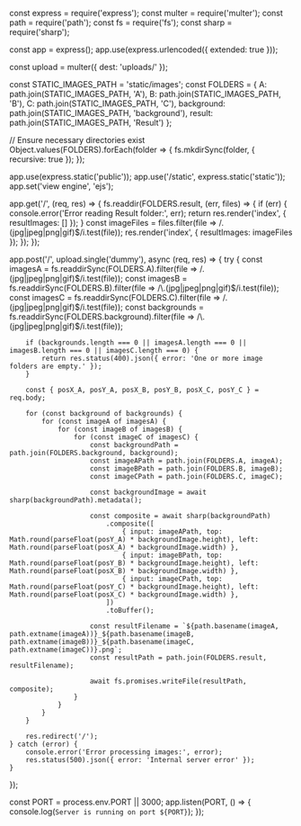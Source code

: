 const express = require('express');
const multer = require('multer');
const path = require('path');
const fs = require('fs');
const sharp = require('sharp');

const app = express();
app.use(express.urlencoded({ extended: true }));

const upload = multer({ dest: 'uploads/' });

const STATIC_IMAGES_PATH = 'static/images';
const FOLDERS = {
    A: path.join(STATIC_IMAGES_PATH, 'A'),
    B: path.join(STATIC_IMAGES_PATH, 'B'),
    C: path.join(STATIC_IMAGES_PATH, 'C'),
    background: path.join(STATIC_IMAGES_PATH, 'background'),
    result: path.join(STATIC_IMAGES_PATH, 'Result')
};

// Ensure necessary directories exist
Object.values(FOLDERS).forEach(folder => {
    fs.mkdirSync(folder, { recursive: true });
});

app.use(express.static('public'));
app.use('/static', express.static('static'));
app.set('view engine', 'ejs');

app.get('/', (req, res) => {
    fs.readdir(FOLDERS.result, (err, files) => {
        if (err) {
            console.error('Error reading Result folder:', err);
            return res.render('index', { resultImages: [] });
        }
        const imageFiles = files.filter(file => /\.(jpg|jpeg|png|gif)$/i.test(file));
        res.render('index', { resultImages: imageFiles });
    });
});

app.post('/', upload.single('dummy'), async (req, res) => {
    try {
        const imagesA = fs.readdirSync(FOLDERS.A).filter(file => /\.(jpg|jpeg|png|gif)$/i.test(file));
        const imagesB = fs.readdirSync(FOLDERS.B).filter(file => /\.(jpg|jpeg|png|gif)$/i.test(file));
        const imagesC = fs.readdirSync(FOLDERS.C).filter(file => /\.(jpg|jpeg|png|gif)$/i.test(file));
        const backgrounds = fs.readdirSync(FOLDERS.background).filter(file => /\.(jpg|jpeg|png|gif)$/i.test(file));

        if (backgrounds.length === 0 || imagesA.length === 0 || imagesB.length === 0 || imagesC.length === 0) {
            return res.status(400).json({ error: 'One or more image folders are empty.' });
        }

        const { posX_A, posY_A, posX_B, posY_B, posX_C, posY_C } = req.body;

        for (const background of backgrounds) {
            for (const imageA of imagesA) {
                for (const imageB of imagesB) {
                    for (const imageC of imagesC) {
                        const backgroundPath = path.join(FOLDERS.background, background);
                        const imageAPath = path.join(FOLDERS.A, imageA);
                        const imageBPath = path.join(FOLDERS.B, imageB);
                        const imageCPath = path.join(FOLDERS.C, imageC);

                        const backgroundImage = await sharp(backgroundPath).metadata();

                        const composite = await sharp(backgroundPath)
                            .composite([
                                { input: imageAPath, top: Math.round(parseFloat(posY_A) * backgroundImage.height), left: Math.round(parseFloat(posX_A) * backgroundImage.width) },
                                { input: imageBPath, top: Math.round(parseFloat(posY_B) * backgroundImage.height), left: Math.round(parseFloat(posX_B) * backgroundImage.width) },
                                { input: imageCPath, top: Math.round(parseFloat(posY_C) * backgroundImage.height), left: Math.round(parseFloat(posX_C) * backgroundImage.width) },
                            ])
                            .toBuffer();

                        const resultFilename = `${path.basename(imageA, path.extname(imageA))}_${path.basename(imageB, path.extname(imageB))}_${path.basename(imageC, path.extname(imageC))}.png`;
                        const resultPath = path.join(FOLDERS.result, resultFilename);

                        await fs.promises.writeFile(resultPath, composite);
                    }
                }
            }
        }

        res.redirect('/');
    } catch (error) {
        console.error('Error processing images:', error);
        res.status(500).json({ error: 'Internal server error' });
    }
});

const PORT = process.env.PORT || 3000;
app.listen(PORT, () => {
    console.log(`Server is running on port ${PORT}`);
});
